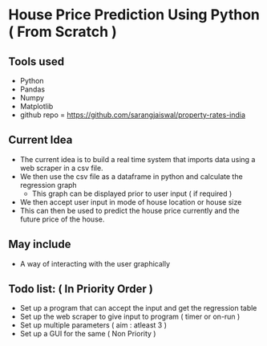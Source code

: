 # House Price Prediction Using Python ( From Scratch )

## Tools used 
- Python 
- Pandas
- Numpy
- Matplotlib
- github repo = https://github.com/sarangjaiswal/property-rates-india


## Current Idea
- The current idea is to build a real time system that imports data using a web scraper in a csv file. 
- We then use the csv file as a dataframe in python and calculate the regression graph 
    - This graph can be displayed prior to user input ( if required )
- We then accept user input in mode of house location or house size 
- This can then be used to predict the house price currently and the future price of the house. 

## May include
- A way of interacting with the user graphically


## Todo list: ( In Priority Order )
- Set up a program that can accept the input and get the regression table
- Set up the web scraper to give input to program ( timer or on-run )
- Set up multiple parameters ( aim : atleast 3 )
- Set up a GUI for the same ( Non Priority )

